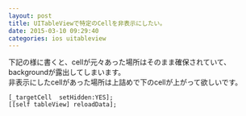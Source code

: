 ```yaml
---
layout: post
title: UITableViewで特定のCellを非表示にしたい。
date: 2015-03-10 09:29:40
categories: ios uitableview
---
```

<p>下記の様に書くと、cellが元々あった場所はそのまま確保されていて、backgroundが露出してしまいます。<br>
非表示にしたcellがあった場所は上詰めで下のcellが上がって欲しいです。</p>

```
[_targetCell  setHidden:YES];
[[self tableView] reloadData];
```
